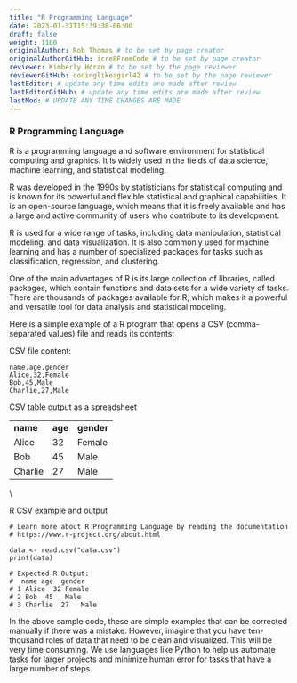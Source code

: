 ```yaml
---
title: "R Programming Language"
date: 2023-01-31T15:39:38-06:00
draft: false
weight: 1100
originalAuthor: Rob Thomas # to be set by page creator
originalAuthorGitHub: icre8FreeCode # to be set by page creator
reviewer: Kimberly Horan # to be set by the page reviewer
reviewerGitHub: codinglikeagirl42 # to be set by the page reviewer
lastEditor: # update any time edits are made after review
lastEditorGitHub: # update any time edits are made after review
lastMod: # UPDATE ANY TIME CHANGES ARE MADE
---
```


### R Programming Language

R is a programming language and software environment for statistical computing and graphics. It is widely used in the fields of data science, machine learning, and statistical modeling.

R was developed in the 1990s by statisticians for statistical computing and is known for its powerful and flexible statistical and graphical capabilities. It is an open-source language, which means that it is freely available and has a large and active community of users who contribute to its development.

R is used for a wide range of tasks, including data manipulation, statistical modeling, and data visualization. It is also commonly used for machine learning and has a number of specialized packages for tasks such as classification, regression, and clustering.

One of the main advantages of R is its large collection of libraries, called packages, which contain functions and data sets for a wide variety of tasks. There are thousands of packages available for R, which makes it a powerful and versatile tool for data analysis and statistical modeling.

Here is a simple example of a R program that opens a CSV (comma-separated values) file and reads its contents:

CSV file content:

```
name,age,gender
Alice,32,Female
Bob,45,Male
Charlie,27,Male
```

CSV table output as a spreadsheet

<table>
  <tr>
   <td><strong>name</strong>
   </td>
   <td><strong>age</strong>
   </td>
   <td><strong>gender</strong>
   </td>
  </tr>
  <tr>
   <td>Alice
   </td>
   <td>32
   </td>
   <td>Female
   </td>
  </tr>
  <tr>
   <td>Bob
   </td>
   <td>45
   </td>
   <td>Male
   </td>
  </tr>
  <tr>
   <td>Charlie
   </td>
   <td>27
   </td>
   <td>Male
   </td>
  </tr>
</table>

 \

R CSV example and output

```
# Learn more about R Programming Language by reading the documentation 
# https://www.r-project.org/about.html

data <- read.csv("data.csv")
print(data)

# Expected R Output: 
#  name age  gender
# 1 Alice  32 Female
# 2 Bob  45   Male
# 3 Charlie  27   Male

```

In the above sample code, these are simple examples that can be corrected manually if there was a mistake. However, imagine that you have ten-thousand roles of data that need to be clean and visualized. This will be very time consuming. We use languages like Python to help us automate tasks for larger projects and minimize human error for tasks that have a large number of steps.
